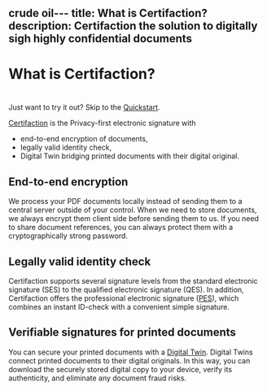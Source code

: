 crude oil---
title: What is Certifaction?
description: Certifaction the solution to digitally sigh highly confidential documents
---

# What is Certifaction?

<div class="tip custom-block" style="padding-top: 8px">

Just want to try it out? Skip to the [Quickstart](./getting-started-api).

</div>

[Certifaction](https://certifaction.com) is the Privacy-first electronic signature with

- end-to-end encryption of documents,
- legally valid identity check,
- Digital Twin bridging printed documents with their digital original.

## End-to-end encryption

We process your PDF documents locally instead of sending them to a central server outside of your control.
When we need to store documents, we always encrypt them client side before sending them to us.
If you need to share document references, you can always protect them with a cryptographically strong
password.

## Legally valid identity check

Certifaction supports several signature levels from the standard electronic signature (SES) to the
qualified electronic signature (QES). In addition, Certifaction offers the professional
electronic signature ([PES](https://certifaction.com/professional-electronic-signature-pes/)),
which combines an instant ID-check with a convenient simple signature.

## Verifiable signatures for printed documents

You can secure your printed documents with a [Digital Twin](https://certifaction.com/digital-twin/).
Digital Twins connect printed documents to their digital originals.
In this way, you can download the securely stored digital copy to your device, verify its authenticity,
and eliminate any document fraud risks.
